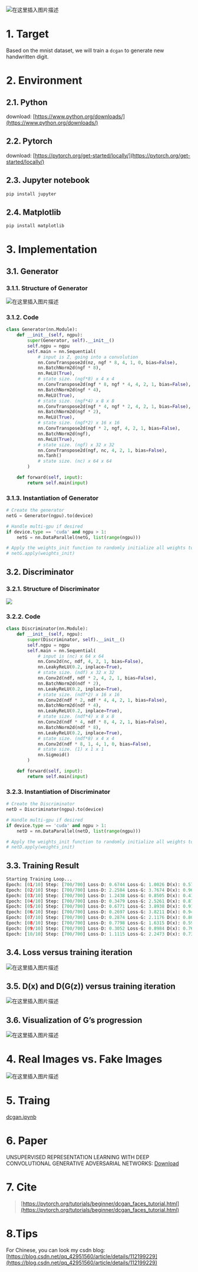 ![在这里插入图片描述](https://img-blog.csdnimg.cn/20210125211852298.png)
# 1. Target
Based on the mnist dataset, we will train a `dcgan` to generate new handwritten digit.
# 2. Environment
## 2.1. Python
download: [https://www.python.org/downloads/](https://www.python.org/downloads/)
## 2.2. Pytorch
download: [https://pytorch.org/get-started/locally/](https://pytorch.org/get-started/locally/)
## 2.3. Jupyter notebook
```bash
pip install jupyter
```
## 2.4. Matplotlib
```bash
pip install matplotlib
```
# 3. Implementation
## 3.1. Generator
### 3.1.1. Structure of Generator

![在这里插入图片描述](https://img-blog.csdnimg.cn/20210125123946836.png)
### 3.1.2. Code
```python
class Generator(nn.Module):
    def __init__(self, ngpu):
        super(Generator, self).__init__()
        self.ngpu = ngpu
        self.main = nn.Sequential(
            # input is Z, going into a convolution
            nn.ConvTranspose2d(nz, ngf * 8, 4, 1, 0, bias=False),
            nn.BatchNorm2d(ngf * 8),
            nn.ReLU(True),
            # state size. (ngf*8) x 4 x 4
            nn.ConvTranspose2d(ngf * 8, ngf * 4, 4, 2, 1, bias=False),
            nn.BatchNorm2d(ngf * 4),
            nn.ReLU(True),
            # state size. (ngf*4) x 8 x 8
            nn.ConvTranspose2d(ngf * 4, ngf * 2, 4, 2, 1, bias=False),
            nn.BatchNorm2d(ngf * 2),
            nn.ReLU(True),
            # state size. (ngf*2) x 16 x 16
            nn.ConvTranspose2d(ngf * 2, ngf, 4, 2, 1, bias=False),
            nn.BatchNorm2d(ngf),
            nn.ReLU(True),
            # state size. (ngf) x 32 x 32
            nn.ConvTranspose2d(ngf, nc, 4, 2, 1, bias=False),
            nn.Tanh()
            # state size. (nc) x 64 x 64
        )

    def forward(self, input):
        return self.main(input)
```
### 3.1.3. Instantiation of Generator
```python
# Create the generator
netG = Generator(ngpu).to(device)

# Handle multi-gpu if desired
if device.type == 'cuda' and ngpu > 1:
    netG = nn.DataParallel(netG, list(range(ngpu)))

# Apply the weights_init function to randomly initialize all weights to mean=0, stdev=0.2.
# netG.apply(weights_init)
```
## 3.2. Discriminator
### 3.2.1. Structure of Discriminator

![](https://img-blog.csdnimg.cn/20210323162206376.png)
### 3.2.2. Code
```python
class Discriminator(nn.Module):
    def __init__(self, ngpu):
        super(Discriminator, self).__init__()
        self.ngpu = ngpu
        self.main = nn.Sequential(
            # input is (nc) x 64 x 64
            nn.Conv2d(nc, ndf, 4, 2, 1, bias=False),
            nn.LeakyReLU(0.2, inplace=True),
            # state size. (ndf) x 32 x 32
            nn.Conv2d(ndf, ndf * 2, 4, 2, 1, bias=False),
            nn.BatchNorm2d(ndf * 2),
            nn.LeakyReLU(0.2, inplace=True),
            # state size. (ndf*2) x 16 x 16
            nn.Conv2d(ndf * 2, ndf * 4, 4, 2, 1, bias=False),
            nn.BatchNorm2d(ndf * 4),
            nn.LeakyReLU(0.2, inplace=True),
            # state size. (ndf*4) x 8 x 8
            nn.Conv2d(ndf * 4, ndf * 8, 4, 2, 1, bias=False),
            nn.BatchNorm2d(ndf * 8),
            nn.LeakyReLU(0.2, inplace=True),
            # state size. (ndf*8) x 4 x 4
            nn.Conv2d(ndf * 8, 1, 4, 1, 0, bias=False),
            # state size. (1) x 1 x 1
            nn.Sigmoid()
        )

    def forward(self, input):
        return self.main(input)
```
### 3.2.3. Instantiation of Discriminator
```python
# Create the Discriminator
netD = Discriminator(ngpu).to(device)

# Handle multi-gpu if desired
if device.type == 'cuda' and ngpu > 1:
    netD = nn.DataParallel(netD, list(range(ngpu)))

# Apply the weights_init function to randomly initialize all weights to mean=0, stdev=0.2.
# netD.apply(weights_init)
```
## 3.3. Training Result
```python
Starting Training Loop...
Epoch: [01/10] Step: [700/700] Loss-D: 0.6744 Loss-G: 1.0026 D(x): 0.5789 D(G(z)): [0.0638/0.4204] Time: 114s
Epoch: [02/10] Step: [700/700] Loss-D: 2.2584 Loss-G: 3.7674 D(x): 0.9661 D(G(z)): [0.8334/0.0440] Time: 166s
Epoch: [03/10] Step: [700/700] Loss-D: 1.2438 Loss-G: 0.8505 D(x): 0.4126 D(G(z)): [0.1107/0.4717] Time: 166s
Epoch: [04/10] Step: [700/700] Loss-D: 0.3479 Loss-G: 2.5261 D(x): 0.8771 D(G(z)): [0.1796/0.0980] Time: 166s
Epoch: [05/10] Step: [700/700] Loss-D: 0.6771 Loss-G: 3.8938 D(x): 0.9139 D(G(z)): [0.3889/0.0277] Time: 161s
Epoch: [06/10] Step: [700/700] Loss-D: 0.2697 Loss-G: 3.8211 D(x): 0.9490 D(G(z)): [0.1823/0.0282] Time: 166s
Epoch: [07/10] Step: [700/700] Loss-D: 0.2874 Loss-G: 2.1176 D(x): 0.8062 D(G(z)): [0.0494/0.1503] Time: 180s
Epoch: [08/10] Step: [700/700] Loss-D: 0.7798 Loss-G: 1.6315 D(x): 0.5978 D(G(z)): [0.1508/0.2463] Time: 171s
Epoch: [09/10] Step: [700/700] Loss-D: 0.3052 Loss-G: 0.8984 D(x): 0.7611 D(G(z)): [0.0023/0.4799] Time: 165s
Epoch: [10/10] Step: [700/700] Loss-D: 1.1115 Loss-G: 2.2473 D(x): 0.7334 D(G(z)): [0.4824/0.1385] Time: 157s
```
## 3.4. Loss versus training iteration

![在这里插入图片描述](https://img-blog.csdnimg.cn/20210323162515241.png)
## 3.5. D(x) and D(G(z)) versus training iteration

![在这里插入图片描述](https://img-blog.csdnimg.cn/20210323162435308.png)
## 3.6. Visualization of G’s progression

![在这里插入图片描述](train.gif)
# 4. Real Images vs. Fake Images

![在这里插入图片描述](result.jpg)

# 5. Traing
[dcgan.ipynb](dcgan.ipynb)

# 6. Paper
UNSUPERVISED REPRESENTATION LEARNING WITH DEEP CONVOLUTIONAL GENERATIVE ADVERSARIAL NETWORKS: [Download](https://papers.nips.cc/paper/5423-generative-adversarial-nets.pdf)

# 7. Cite
> [https://pytorch.org/tutorials/beginner/dcgan_faces_tutorial.html](https://pytorch.org/tutorials/beginner/dcgan_faces_tutorial.html)

# 8.Tips
For Chinese, you can look my csdn blog: [https://blog.csdn.net/qq_42951560/article/details/112199229](https://blog.csdn.net/qq_42951560/article/details/112199229)
